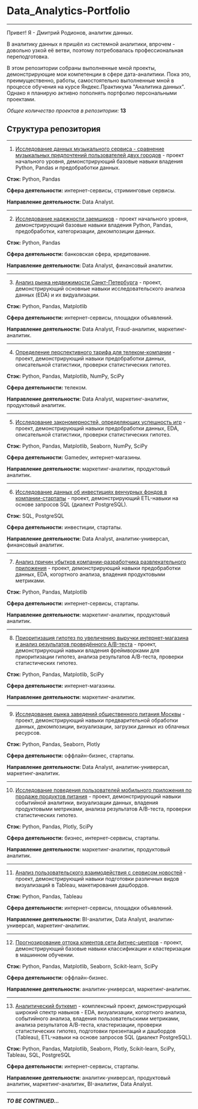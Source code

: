 # Data_Analytics-Portfolio
---

Привет! Я - Дмитрий Родионов, аналитик данных.

В аналитику данных я пришёл из системной аналитики, впрочем - довольно узкой её ветви, поэтому потребовалась профессиональная переподготовка.

В этом репозитории собраны выполненные мной проекты, демонстрирующие мои компетенции в сфере дата-аналитики. Пока это, преимущественно, работы, самостоятельно выполненные мной в процессе обучения на курсе Яндекс.Практикума "Аналитика данных". Однако я планирую активно пополнять портфолио персональными проектами.

*Общее количество проектов в репозитории:* **13**

## Структура репозитория

---

1. [Исследование данных музыкального сервиса - сравнение музыкальных предпочтений пользователей двух городов](https://github.com/deemchick/Data_Analytics-Portfolio/tree/main/01%20-%20Music%20service%20data%20exploration) - проект начального уровня, демонстрирующий базовые навыки владения Python, Pandas и предобработки данных. 

**Стэк:** Python, Pandas

**Сфера деятельности:** интернет-сервисы, стриминговые сервисы. 

**Направление деятельности:** Data Analyst.


---

2. [Исследование надежности заемщиков](https://github.com/deemchick/Data_Analytics-Portfolio/tree/main/02%20-%20Borrower%20Reliability%20Study) - проект начального уровня, демонстрирующий базовые навыки владения Python, Pandas, предобработки, категоризации, декомпозиции данных.

**Стэк:** Python, Pandas

**Сфера деятельности:** банковская сфера, кредитование. 

**Направление деятельности:** Data Analyst, финансовый аналитик.


---

3. [Анализ рынка недвижимости Санкт-Петербурга](https://github.com/deemchick/Data_Analytics-Portfolio/tree/main/03%20-%20Real%20estate%20market%20analysis) - проект, демонстрирующий основные навыки исследовательского анализа данных (EDA) и их видуализации.

**Стэк:** Python, Pandas, Matplotlib

**Сфера деятельности:** интернет-сервисы, площадки объявлений. 

**Направление деятельности:** Data Analyst, Fraud-аналитик, маркетинг-аналитик.


---

4. [Определение перспективного тарифа для телеком-компании](https://github.com/deemchick/Data_Analytics-Portfolio/tree/main/04%20-%20Finding%20a%20promising%20tariff%20for%20a%20telecom%20company) - проект, демонстрирующий навыки предобработки данных, описательной статистики, проверки статистических гипотез.

**Стэк:** Python, Pandas, Matplotlib, NumPy, SciPy

**Сфера деятельности:** телеком. 

**Направление деятельности:** Data Analyst, маркетинг-аналитик, продуктовый аналитик.


---

5. [Исследование закономерностей, определяющих успешность игр](https://github.com/deemchick/Data_Analytics-Portfolio/tree/main/05%20-%20Studying%20the%20patterns%20that%20determine%20the%20success%20of%20games) - проект, демонстрирующий навыки предобработки данных, EDA, описательной статистики, проверки статистических гипотез.

**Стэк:** Python, Pandas, Matplotlib, Seaborn, NumPy, SciPy

**Сфера деятельности:** Gamedev, интернет-магазины. 

**Направление деятельности:** маркетинг-аналитик, продуктовый аналитик.


---

6. [Исследование данных об инвестициях венчурных фондов в компании-стартапы](https://github.com/deemchick/Data_Analytics-Portfolio/tree/main/06%20-%20Startup%20investments%20analysis) - проект, демонстрирующий ETL-навыки на основе запросов SQL (диалект PostgreSQL).

**Стэк:** SQL, PostgreSQL

**Сфера деятельности:** инвестиции, стартапы. 

**Направление деятельности:** Data Analyst, аналитик-универсал, финансовый аналитик.


---

7. [Анализ причин убытков компании-разработчика развлекательного приложения](https://github.com/deemchick/Data_Analytics-Portfolio/tree/main/07%20-%20Loss%20analysis%20for%20an%20entertainment%20application%20developer) - проект, демонстрирующий навыки предобработки данных, EDA, когортного анализа, владения продуктовыми метриками.

**Стэк:** Python, Pandas, Matplotlib

**Сфера деятельности:** интернет-сервисы, стартапы. 

**Направление деятельности:** маркетинг-аналитик, продуктовый аналитик.


---

8. [Приоритизация гипотез по увеличению выручки интернет-магазина и анализ результатов проведённого A/B-теста](https://github.com/deemchick/Data_Analytics-Portfolio/tree/main/08%20-%20AB-test%20analysis) - проект, демонстрирующий навыки владения фреймворками для приоритизации гипотез, анализа результатов А/В-теста, проверки статистических гипотез.

**Стэк:** Python, Pandas, Matplotlib, SciPy

**Сфера деятельности:** интернет-магазины. 

**Направление деятельности:** маркетинг-аналитик.


---

9. [Исследование рынка заведений общественного питания Москвы](https://github.com/deemchick/Data_Analytics-Portfolio/tree/main/09%20-%20Moscow%20food%20service%20market%20research) - проект, демонстрирующий навыки предварительной обработки данных, декомпозиции, визуализации, загрузки данных из облачных ресурсов.

**Стэк:** Python, Pandas, Seaborn, Plotly

**Сфера деятельности:** оффлайн-бизнес, стартапы. 

**Направление деятельности:** Data Analyst, аналитик-универсал, маркетинг-аналитик.


---

10. [Исследование поведения пользователей мобильного приложения по продаже продуктов питания](https://github.com/deemchick/Data_Analytics-Portfolio/tree/main/10%20-%20Application%20users'%20behavior%20study) - проект, демонстрирующий навыки событийной аналитики, визуализации данных, владения продуктовыми метриками, анализа результатов А/В-теста, проверки статистических гипотез.

**Стэк:** Python, Pandas, Plotly, SciPy

**Сфера деятельности:** бизнес, интернет-сервисы, стартапы. 

**Направление деятельности:** маркетинг-аналитик, продуктовый аналитик.


---

11. [Анализ пользовательского взаимодействия с сервисом новостей](https://github.com/deemchick/Data_Analytics-Portfolio/tree/main/11%20-%20News%20website%20user%20interaction%20analysis) - проект, демонстрирующий навыки подготовки различных видов визуализаций в Tableau, макетирования дашбордов.

**Стэк:** Python, Pandas, Tableau

**Сфера деятельности:** интернет-сервисы, площадки объявлений. 

**Направление деятельности:** BI-аналитик, Data Analyst, аналитик-универсал, маркетинг-аналитик.


---

12. [Прогнозирование оттока клиентов сети фитнес-центров](https://github.com/deemchick/Data_Analytics-Portfolio/tree/main/12%20-%20Fitness%20center%20churn%20forecasting) - проект, демонстрирующий базовые навыки классификации и кластеризации в машинном обучении.

**Стэк:** Python, Pandas, Matplotlib, Seaborn, Scikit-learn, SciPy

**Сфера деятельности:** оффлайн-бизнес. 

**Направление деятельности:** аналитик-универсал, маркетинг-аналитик.


---

13. [Аналитический буткемп](https://github.com/deemchick/Data_Analytics-Portfolio/tree/main/13%20-%20Analytical%20bootcamp) - комплексный проект, демонстрирующий широкий спектр навыков - EDA, визуализации, когортного анализа, событийного анализа, владения пользовательскими метриками, анализа результатов А/В-теста, кластеризации, проверки статистических гипотез, подготовки презентаций и дашбордов (Tableau), ETL-навыки на основе запросов SQL (диалект PostgreSQL).

**Стэк:** Python, Pandas, Matplotlib, Seaborn, Plotly, Scikit-learn, SciPy, Tableau, SQL, PostgreSQL

**Сфера деятельности:** интернет-сервисы, стартапы. 

**Направление деятельности:** аналитик-универсал, продуктовый аналитик, маркетинг-аналитик, BI-аналитик, Data Analyst.


---

***TO BE CONTINUED...***
